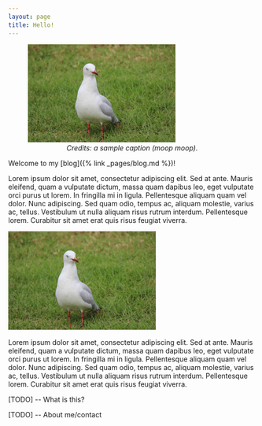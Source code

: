 ```yaml
---
layout: page
title: Hello!
---
```


<!-- 
Example of quick implementation of CSS styles for one-time use
<style>
  .TextWrapRight {
  display: block;
  margin: 10px;
  clear: both;
  float: right;
}
</style>
-->

<figure class="TextWrapRight">
<img src="/assets/images/Duck.jpg" alt="Profile picture" width="300" />
<figcaption align="center"><i>Credits: a sample caption (moop moop).</i></figcaption>
</figure>

Welcome to my [blog]({% link _pages/blog.md %})!

Lorem ipsum dolor sit amet, consectetur adipiscing elit. Sed at ante. Mauris eleifend, quam a vulputate dictum, massa quam dapibus leo, eget vulputate orci purus ut lorem. In fringilla mi in ligula. Pellentesque aliquam quam vel dolor. Nunc adipiscing. Sed quam odio, tempus ac, aliquam molestie, varius ac, tellus. Vestibulum ut nulla aliquam risus rutrum interdum. Pellentesque lorem. Curabitur sit amet erat quis risus feugiat viverra.

<img src="/assets/images/Duck.jpg" width="300" class="TextWrapRight" />

Lorem ipsum dolor sit amet, consectetur adipiscing elit. Sed at ante. Mauris eleifend, quam a vulputate dictum, massa quam dapibus leo, eget vulputate orci purus ut lorem. In fringilla mi in ligula. Pellentesque aliquam quam vel dolor. Nunc adipiscing. Sed quam odio, tempus ac, aliquam molestie, varius ac, tellus. Vestibulum ut nulla aliquam risus rutrum interdum. Pellentesque lorem. Curabitur sit amet erat quis risus feugiat viverra.

[TODO] -- What is this? 

[TODO] -- About me/contact